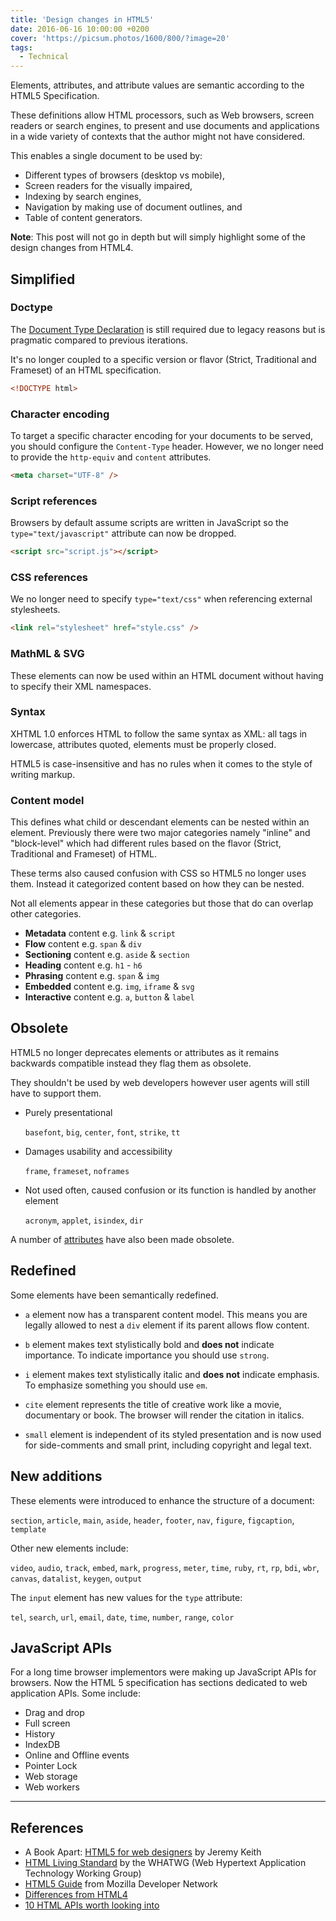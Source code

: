 ```yaml
---
title: 'Design changes in HTML5'
date: 2016-06-16 10:00:00 +0200
cover: 'https://picsum.photos/1600/800/?image=20'
tags:
  - Technical
---
```


Elements, attributes, and attribute values are semantic according to the
HTML5 Specification.

These definitions allow HTML processors, such as Web browsers, screen readers
or search engines, to present and use documents and applications in a wide
variety of contexts that the author might not have considered.

This enables a single document to be used by:

- Different types of browsers (desktop vs mobile),
- Screen readers for the visually impaired,
- Indexing by search engines,
- Navigation by making use of document outlines, and
- Table of content generators.

**Note**: This post will not go in depth but will simply highlight some of the design
changes from HTML4.

## Simplified

### Doctype

The [Document Type Declaration](https://html.spec.whatwg.org/multipage/syntax.html#the-doctype)
is still required due to legacy reasons but is pragmatic compared
to previous iterations.

It's no longer coupled to a specific version or flavor (Strict, Traditional and
Frameset) of an HTML specification.

```html
<!DOCTYPE html>
```

### Character encoding

To target a specific character encoding for your documents to be served, you
should configure the `Content-Type` header. However, we no longer need to
provide the `http-equiv` and `content` attributes.

```html
<meta charset="UTF-8" />
```

### Script references

Browsers by default assume scripts are written in JavaScript so the
`type="text/javascript"` attribute can now be dropped.

```html
<script src="script.js"></script>
```

### CSS references

We no longer need to specify `type="text/css"` when referencing external
stylesheets.

```html
<link rel="stylesheet" href="style.css" />
```

### MathML & SVG

These elements can now be used within an HTML document without having to specify
their XML namespaces.

### Syntax

XHTML 1.0 enforces HTML to follow the same syntax as XML: all tags in lowercase,
attributes quoted, elements must be properly closed.

HTML5 is case-insensitive and has no rules when it comes to the style of
writing markup.

### Content model

This defines what child or descendant elements can be nested within an element.
Previously there were two major categories namely "inline" and "block-level"
which had different rules based on the flavor (Strict, Traditional and Frameset)
of HTML.

These terms also caused confusion with CSS so HTML5 no longer uses them.
Instead it categorized content based on how they can be nested.

Not all elements appear in these categories but those that do can overlap
other categories.

- **Metadata** content e.g. `link` & `script`
- **Flow** content e.g. `span` & `div`
- **Sectioning** content e.g. `aside` & `section`
- **Heading** content e.g. `h1` - `h6`
- **Phrasing** content e.g. `span` & `img`
- **Embedded** content e.g. `img`, `iframe` & `svg`
- **Interactive** content e.g. `a`, `button` & `label`

## Obsolete

HTML5 no longer deprecates elements or attributes as it remains backwards
compatible instead they flag them as obsolete.

They shouldn't be used by web developers however user agents will still have
to support them.

- Purely presentational

  `basefont`, `big`, `center`, `font`, `strike`, `tt`

- Damages usability and accessibility

  `frame`, `frameset`, `noframes`

- Not used often, caused confusion or its function is handled by another element

  `acronym`, `applet`, `isindex`, `dir`

A number of [attributes](https://www.w3.org/TR/html5-diff/#obsolete-attributes)
have also been made obsolete.

## Redefined

Some elements have been semantically redefined.

- `a` element now has a transparent content model. This means you are legally
  allowed to nest a `div` element if its parent allows flow content.

- `b` element makes text stylistically bold and **does not** indicate importance. To
  indicate importance you should use `strong`.

- `i` element makes text stylistically italic and **does not** indicate emphasis. To
  emphasize something you should use `em`.

- `cite` element represents the title of creative work like a movie, documentary or
  book. The browser will render the citation in italics.

- `small` element is independent of its styled presentation and is now used for
  side-comments and small print, including copyright and legal text.

## New additions

These elements were introduced to enhance the structure of a document:

`section`, `article`, `main`, `aside`, `header`, `footer`, `nav`, `figure`,
`figcaption`, `template`

Other new elements include:

`video`, `audio`, `track`, `embed`, `mark`, `progress`, `meter`, `time`, `ruby`,
`rt`, `rp`, `bdi`, `wbr`, `canvas`, `datalist`, `keygen`, `output`

The `input` element has new values for the `type` attribute:

`tel`, `search`, `url`, `email`, `date`, `time`, `number`, `range`, `color`

## JavaScript APIs

For a long time browser implementors were making up JavaScript APIs for
browsers. Now the HTML 5 specification has sections dedicated to web application
APIs. Some include:

- Drag and drop
- Full screen
- History
- IndexDB
- Online and Offline events
- Pointer Lock
- Web storage
- Web workers

---

## References

- A Book Apart: [HTML5 for web designers](https://abookapart.com/products/html5-for-web-designers)
  by Jeremy Keith
- [HTML Living Standard](https://html.spec.whatwg.org/multipage/index.html) by
  the WHATWG (Web Hypertext Application Technology Working Group)
- [HTML5 Guide](https://developer.mozilla.org/en-US/docs/Web/Guide/HTML/HTML5)
  from Mozilla Developer Network
- [Differences from HTML4](https://www.w3.org/TR/html5-diff/)
- [10 HTML APIs worth looking into](https://www.sitepoint.com/10-html5-apis-worth-looking/)
